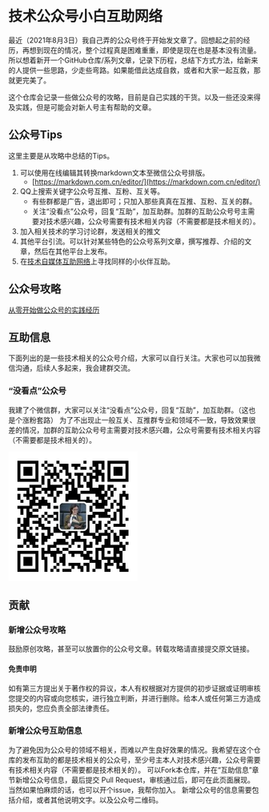 # 技术公众号小白互助网络

最近（2021年8月3日）我自己弄的公众号终于开始发文章了。回想起之前的经历，再想到现在的情况，整个过程真是困难重重，即使是现在也是基本没有流量。所以想着新开一个GitHub仓库/系列文章，记录下历程，总结下方式方法，给新来的人提供一些思路，少走些弯路。如果能借此达成自救，或者和大家一起互救，那就更完美了。

这个仓库会记录一些做公众号的攻略，目前是自己实践的干货。以及一些还没来得及实践，但是可能会对新人号主有帮助的文章。

## 公众号Tips

这里主要是从攻略中总结的Tips。

1. 可以使用在线编辑其转换markdown文本至微信公众号排版。
	- [https://markdown.com.cn/editor/](https://markdown.com.cn/editor/)
2. QQ上搜索关键字公众号互推、互粉、互关等。
	- 有些群都是广告，退出即可；只加入那些真真在互推、互粉、互关的群。
	- 关注“没看点”公众号，回复“互助”，加互助群。加群的互助公众号号主需要对技术感兴趣，公众号需要有技术相关内容（不需要都是技术相关的）。
3. 加入相关技术的学习讨论群，发送相关的推文
4. 其他平台引流。可以针对某些特色的公众号系列文章，撰写推荐、介绍的文章，然后在其他平台上发布。
5. 在[技术自媒体互助网络](https://github.com/zhangfelix/self-media-MAN)上寻找同样的小伙伴互助。

## 公众号攻略

[从零开始做公众号的实践经历](articles/self-media-MAN.md)

## 互助信息

下面列出的是一些技术相关的公众号介绍，大家可以自行关注。大家也可以加我微信沟通，后续人多起来，我会建群交流。

### “没看点”公众号

我建了个微信群，大家可以关注“没看点”公众号，回复“互助”，加互助群。（这也是个涨粉套路）
为了不出现止一般互关、互推群专业和领域不一致，导致效果很差的情况，加群的互助公众号号主需要对技术感兴趣，公众号需要有技术相关内容（不需要都是技术相关的）。

![](/img/%E6%B2%A1%E7%9C%8B%E7%82%B9.jpg)


## 贡献

### 新增公众号攻略

鼓励原创攻略，甚至可以放置你的公众号文章。转载攻略请直接提交原文链接。

#### 免责申明

如有第三方提出关于著作权的异议，本人有权根据对方提供的初步证据或证明审核您提交的内容或向您核实，进行独立判断，并进行删除。给本人或任何第三方造成损失的，您应负责全部法律责任。

### 新增公众号互助信息

为了避免因为公众号的领域不相关，而难以产生良好效果的情况。我希望在这个仓库的发布互助的都是技术相关的公众号，至少号主本人对技术感兴趣，公众号需要有技术相关内容（不需要都是技术相关的）。
可以Fork本仓库，并在“互助信息”章节新增公众号信息，最后提交 Pull Request，审核通过后，即可在此页面展现。当然如果怕麻烦的话，也可以开个issue，我帮你加入。
新增公众号的信息需要包括介绍，或者其他说明文字。以及公众号二维码。
